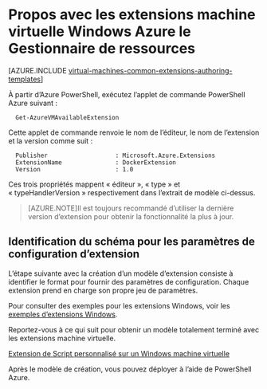 <properties
   pageTitle="Modèles de création avec les extensions machine virtuelle Windows | Microsoft Azure"
   description="En savoir plus sur le Gestionnaire de ressources Azure modèles avec les extensions de création pour les machines virtuelles Windows"
   services="virtual-machines-windows"
   documentationCenter=""
   authors="kundanap"
   manager="timlt"
   editor=""
   tags="azure-resource-manager"/>

<tags
   ms.service="virtual-machines-windows"
   ms.devlang="na"
   ms.topic="article"
   ms.tgt_pltfrm="vm-windows"
   ms.workload="infrastructure-services"
   ms.date="03/29/2016"
   ms.author="kundanap"/>

# <a name="authoring-azure-resource-manager-templates-with-windows-vm-extensions"></a>Propos avec les extensions machine virtuelle Windows Azure le Gestionnaire de ressources

[AZURE.INCLUDE [virtual-machines-common-extensions-authoring-templates](../../includes/virtual-machines-common-extensions-authoring-templates.md)]

À partir d’Azure PowerShell, exécutez l’applet de commande PowerShell Azure suivant :

      Get-AzureVMAvailableExtension


Cette applet de commande renvoie le nom de l’éditeur, le nom de l’extension et la version comme suit :

      Publisher                   : Microsoft.Azure.Extensions  
      ExtensionName               : DockerExtension
      Version                     : 1.0

Ces trois propriétés mappent « éditeur », « type » et « typeHandlerVersion » respectivement dans l’extrait de modèle ci-dessus.

>[AZURE.NOTE]Il est toujours recommandé d’utiliser la dernière version d’extension pour obtenir la fonctionnalité la plus à jour.

## <a name="identifying-the-schema-for-the-extension-configuration-parameters"></a>Identification du schéma pour les paramètres de configuration d’extension

L’étape suivante avec la création d’un modèle d’extension consiste à identifier le format pour fournir des paramètres de configuration. Chaque extension prend en charge son propre jeu de paramètres.

Pour consulter des exemples pour les extensions Windows, voir les [exemples d’extensions Windows](virtual-machines-windows-extensions-configuration-samples.md).


Reportez-vous à ce qui suit pour obtenir un modèle totalement terminé avec les extensions machine virtuelle.

[Extension de Script personnalisé sur un Windows machine virtuelle](https://github.com/Azure/azure-quickstart-templates/blob/b1908e74259da56a92800cace97350af1f1fc32b/201-list-storage-keys-windows-vm/azuredeploy.json/)


Après le modèle de création, vous pouvez déployer à l’aide de PowerShell Azure.
